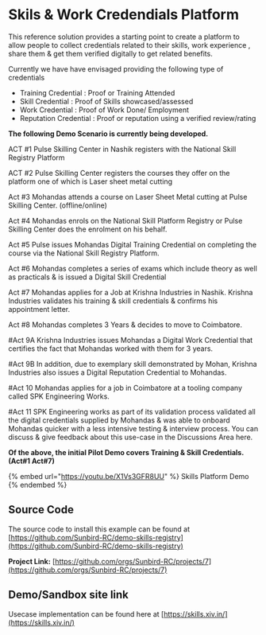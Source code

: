 # Skils & Work Credendials Platform

This reference solution provides a starting point to create a platform to allow people to collect credentials related to their skills, work experience , share them & get them verified digitally to get related benefits.&#x20;

Currently we have have envisaged providing the following type of credentials&#x20;

* Training Credential : Proof or Training Attended
* Skill Credential : Proof of Skills showcased/assessed&#x20;
* Work Credential : Proof of Work Done/ Employment
* Reputation Credential : Proof or reputation using a verified review/rating

&#x20;**The following Demo Scenario is currently being developed.**&#x20;

ACT #1 Pulse Skilling Center in Nashik registers with the National Skill Registry Platform&#x20;

ACT #2 Pulse Skilling Center registers the courses they offer on the platform one of which is Laser sheet metal cutting&#x20;

Act #3 Mohandas attends a course on Laser Sheet Metal cutting at Pulse Skilling Center. (offline/online)&#x20;

Act #4 Mohandas enrols on the National Skill Platform Registry or Pulse Skilling Center does the enrolment on his behalf.&#x20;

Act #5 Pulse issues Mohandas Digital Training Credential on completing the course via the National Skill Registry Platform.&#x20;

Act #6 Mohandas completes a series of exams which include theory as well as practicals & is issued a Digital Skill Credential&#x20;

Act #7 Mohandas applies for a Job at Krishna Industries in Nashik. Krishna Industries validates his training & skill credentials & confirms his appointment letter.&#x20;

Act #8 Mohandas completes 3 Years & decides to move to Coimbatore.&#x20;

\#Act 9A Krishna Industries issues Mohandas a Digital Work Credential that certifies the fact that Mohandas worked with them for 3 years.&#x20;

\#Act 9B In addition, due to exemplary skill demonstrated by Mohan, Krishna Industries also issues a Digital Reputation Credential to Mohandas.&#x20;

\#Act 10 Mohandas applies for a job in Coimbatore at a tooling company called SPK Engineering Works.&#x20;

\#Act 11 SPK Engineering works as part of its validation process validated all the digital credentials supplied by Mohandas & was able to onboard Mohandas quicker with a less intensive testing & interview process. You can discuss & give feedback about this use-case in the Discussions Area here.

**Of the above, the initial Pilot Demo covers Training & Skill Credentials. (Act#1 Act#7)**&#x20;

{% embed url="https://youtu.be/X1Vs3GFR8UU" %}
Skills Platform Demo
{% endembed %}

## Source Code

The source code to install this example can be found at [https://github.com/Sunbird-RC/demo-skills-registry](https://github.com/Sunbird-RC/demo-skills-registry)

**Project Link:** [https://github.com/orgs/Sunbird-RC/projects/7](https://github.com/orgs/Sunbird-RC/projects/7)

## Demo/Sandbox site link

Usecase implementation can be found here at [https://skills.xiv.in/](https://skills.xiv.in/)
